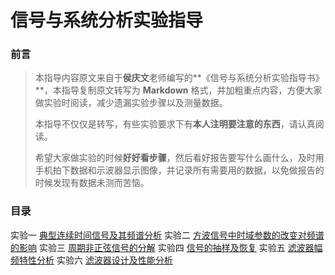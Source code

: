# 信号与系统分析实验指导

### 前言

> 本指导内容原文来自于**侯庆文**老师编写的**《信号与系统分析实验指导书》**，本指导复制原文转写为 **Markdown** 格式，并加粗重点内容，方便大家做实验时阅读，减少遗漏实验步骤以及测量数据。
>
> 本指导不仅仅是转写，有些实验要求下有**本人注明要注意的东西**，请认真阅读。
>
> 希望大家做实验的时候**好好看步骤**，然后看好报告要写什么画什么，及时用手机拍下数据和示波器显示图像，并记录所有需要用的数据，以免做报告的时候发现有数据未测而苦恼。



### 目录

实验一    [典型连续时间信号及其频谱分析](1.md)
实验二    [方波信号中时域参数的改变对频谱的影响](2.md)
实验三    [周期非正弦信号的分解](3.md)
实验四    [信号的抽样及恢复](4.md)
实验五    [滤波器幅频特性分析](5.md)
实验六    [滤波器设计及性能分析](6.md)


